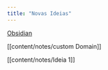 ```yaml
---
title: "Novas Ideias"
---
```


[Obsidian](obsidian.md)

[[content/notes/custom Domain]]

[[content/notes/Ideia 1]]